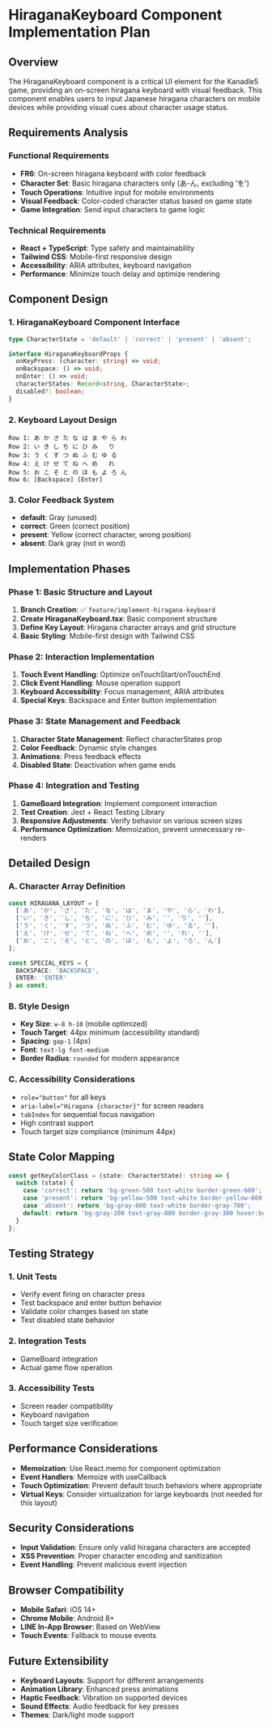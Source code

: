 # HiraganaKeyboard Component Implementation Plan

## Overview

The HiraganaKeyboard component is a critical UI element for the Kanadle5 game, providing an on-screen hiragana keyboard with visual feedback. This component enables users to input Japanese hiragana characters on mobile devices while providing visual cues about character usage status.

## Requirements Analysis

### Functional Requirements

- **FR6**: On-screen hiragana keyboard with color feedback
- **Character Set**: Basic hiragana characters only (あ-ん, excluding 'を')
- **Touch Operations**: Intuitive input for mobile environments
- **Visual Feedback**: Color-coded character status based on game state
- **Game Integration**: Send input characters to game logic

### Technical Requirements

- **React + TypeScript**: Type safety and maintainability
- **Tailwind CSS**: Mobile-first responsive design
- **Accessibility**: ARIA attributes, keyboard navigation
- **Performance**: Minimize touch delay and optimize rendering

## Component Design

### 1. HiraganaKeyboard Component Interface

```typescript
type CharacterState = 'default' | 'correct' | 'present' | 'absent';

interface HiraganaKeyboardProps {
  onKeyPress: (character: string) => void;
  onBackspace: () => void;
  onEnter: () => void;
  characterStates: Record<string, CharacterState>;
  disabled?: boolean;
}
```

### 2. Keyboard Layout Design

```text
Row 1: あ か さ た な は ま や ら わ
Row 2: い き し ち に ひ み   り  
Row 3: う く す つ ぬ ふ む ゆ る
Row 4: え け せ て ね へ め   れ  
Row 5: お こ そ と の ほ も よ ろ ん  
Row 6: [Backspace] [Enter]
```

### 3. Color Feedback System

- **default**: Gray (unused)
- **correct**: Green (correct position)
- **present**: Yellow (correct character, wrong position)
- **absent**: Dark gray (not in word)

## Implementation Phases

### Phase 1: Basic Structure and Layout

1. **Branch Creation**: ✅ `feature/implement-hiragana-keyboard`
2. **Create HiraganaKeyboard.tsx**: Basic component structure
3. **Define Key Layout**: Hiragana character arrays and grid structure
4. **Basic Styling**: Mobile-first design with Tailwind CSS

### Phase 2: Interaction Implementation

1. **Touch Event Handling**: Optimize onTouchStart/onTouchEnd
2. **Click Event Handling**: Mouse operation support
3. **Keyboard Accessibility**: Focus management, ARIA attributes
4. **Special Keys**: Backspace and Enter button implementation

### Phase 3: State Management and Feedback

1. **Character State Management**: Reflect characterStates prop
2. **Color Feedback**: Dynamic style changes
3. **Animations**: Press feedback effects
4. **Disabled State**: Deactivation when game ends

### Phase 4: Integration and Testing

1. **GameBoard Integration**: Implement component interaction
2. **Test Creation**: Jest + React Testing Library
3. **Responsive Adjustments**: Verify behavior on various screen sizes
4. **Performance Optimization**: Memoization, prevent unnecessary re-renders

## Detailed Design

### A. Character Array Definition

```typescript
const HIRAGANA_LAYOUT = [
  ['あ', 'か', 'さ', 'た', 'な', 'は', 'ま', 'や', 'ら', 'わ'],
  ['い', 'き', 'し', 'ち', 'に', 'ひ', 'み', '', 'り', ''],
  ['う', 'く', 'す', 'つ', 'ぬ', 'ふ', 'む', 'ゆ', 'る', ''],
  ['え', 'け', 'せ', 'て', 'ね', 'へ', 'め', '', 'れ', ''],
  ['お', 'こ', 'そ', 'と', 'の', 'ほ', 'も', 'よ', 'ろ', 'ん']
];

const SPECIAL_KEYS = {
  BACKSPACE: 'BACKSPACE',
  ENTER: 'ENTER'
} as const;
```

### B. Style Design

- **Key Size**: `w-8 h-10` (mobile optimized)
- **Touch Target**: 44px minimum (accessibility standard)
- **Spacing**: `gap-1` (4px)
- **Font**: `text-lg font-medium`
- **Border Radius**: `rounded` for modern appearance

### C. Accessibility Considerations

- `role="button"` for all keys
- `aria-label="Hiragana {character}"` for screen readers
- `tabIndex` for sequential focus navigation
- High contrast support
- Touch target size compliance (minimum 44px)

## State Color Mapping

```typescript
const getKeyColorClass = (state: CharacterState): string => {
  switch (state) {
    case 'correct': return 'bg-green-500 text-white border-green-600';
    case 'present': return 'bg-yellow-500 text-white border-yellow-600';
    case 'absent': return 'bg-gray-600 text-white border-gray-700';
    default: return 'bg-gray-200 text-gray-800 border-gray-300 hover:bg-gray-300';
  }
};
```

## Testing Strategy

### 1. Unit Tests

- Verify event firing on character press
- Test backspace and enter button behavior
- Validate color changes based on state
- Test disabled state behavior

### 2. Integration Tests

- GameBoard integration
- Actual game flow operation

### 3. Accessibility Tests

- Screen reader compatibility
- Keyboard navigation
- Touch target size verification

## Performance Considerations

- **Memoization**: Use React.memo for component optimization
- **Event Handlers**: Memoize with useCallback
- **Touch Optimization**: Prevent default touch behaviors where appropriate
- **Virtual Keys**: Consider virtualization for large keyboards (not needed for this layout)

## Security Considerations

- **Input Validation**: Ensure only valid hiragana characters are accepted
- **XSS Prevention**: Proper character encoding and sanitization
- **Event Handling**: Prevent malicious event injection

## Browser Compatibility

- **Mobile Safari**: iOS 14+
- **Chrome Mobile**: Android 8+
- **LINE In-App Browser**: Based on WebView
- **Touch Events**: Fallback to mouse events

## Future Extensibility

- **Keyboard Layouts**: Support for different arrangements
- **Animation Library**: Enhanced press animations
- **Haptic Feedback**: Vibration on supported devices
- **Sound Effects**: Audio feedback for key presses
- **Themes**: Dark/light mode support
